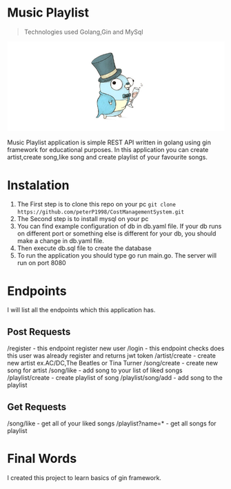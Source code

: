 #  Music Playlist
> Technologies used Golang,Gin and MySql

![](gopher.jpg)

Music Playlist application is simple REST API written in golang using gin framework for educational purposes. In this application you can create artist,create song,like song and create playlist of your favourite songs.

# Instalation
1. The First step is to clone this repo on your pc 
``` git clone https://github.com/peterP1998/CostManagementSystem.git ```
2. The Second step is to install mysql on your pc
3. You can find example configuration of db in db.yaml file. If your db runs on different port or something else is different for your db,
you should make a change in db.yaml file. 
4. Then execute db.sql file to create the database
5. To run the application you should type go run main.go. The server will run on port 8080

# Endpoints
I will list all the endpoints which this application has.

## Post Requests
/register - this endpoint register new user 
/login - this endpoint checks does this user was already register and returns jwt token
/artist/create - create new artist ex.AC/DC,The Beatles or Tina Turner
/song/create - create new song for artist
/song/like - add song to your list of liked songs
/playlist/create - create playlist of song
/playlist/song/add - add song to the playlist

## Get Requests
/song/like - get all of your liked songs
/playlist?name=* - get all songs for playlist

# Final Words
I created this project to learn basics of gin framework.

